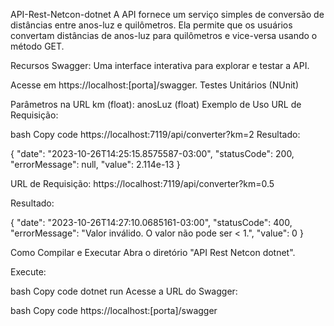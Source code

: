 API-Rest-Netcon-dotnet
A API fornece um serviço simples de conversão de distâncias entre anos-luz e quilômetros. Ela permite que os usuários convertam distâncias de anos-luz para quilômetros e vice-versa usando o método GET.

Recursos
Swagger: Uma interface interativa para explorar e testar a API.

Acesse em https://localhost:[porta]/swagger.
Testes Unitários (NUnit)

Parâmetros na URL
km (float):
anosLuz (float)
Exemplo de Uso
URL de Requisição:

bash
Copy code
https://localhost:7119/api/converter?km=2
Resultado:

{
  "date": "2023-10-26T14:25:15.8575587-03:00",
  "statusCode": 200,
  "errorMessage": null,
  "value": 2.114e-13
}

URL de Requisição:
https://localhost:7119/api/converter?km=0.5

Resultado:

{
  "date": "2023-10-26T14:27:10.0685161-03:00",
  "statusCode": 400,
  "errorMessage": "Valor inválido. O valor não pode ser < 1.",
  "value": 0
}


Como Compilar e Executar
Abra o diretório "API Rest Netcon dotnet".

Execute:

bash
Copy code
dotnet run
Acesse a URL do Swagger:

bash
Copy code
https://localhost:[porta]/swagger
